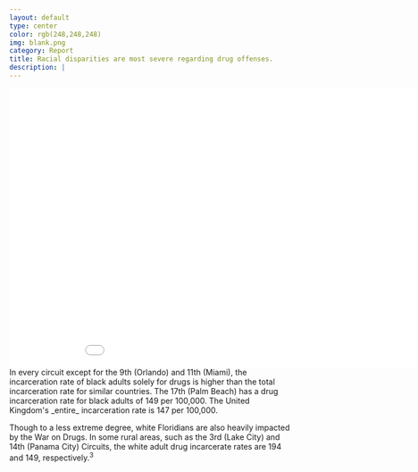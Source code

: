 ```yaml
---
layout: default
type: center
color: rgb(248,248,248)
img: blank.png
category: Report
title: Racial disparities are most severe regarding drug offenses.
description: |
---
```

<iframe src="datavis/drugrate1.html" height='500' width='960' frameborder='0' scrolling='no'></iframe>
In every circuit except for the 9th (Orlando) and 11th (Miami), the incarceration rate of black adults solely for drugs
is higher than the total incarceration rate for similar countries. The 17th (Palm Beach) has a drug incarceration rate
for black adults of 149 per 100,000. The United Kingdom's _entire_ incarceration rate is 147 per 100,000.

Though to a less extreme degree, white Floridians are also heavily impacted by the War on Drugs. In some rural areas,
such as the 3rd (Lake City) and 14th (Panama City) Circuits, the white adult drug incarcerate rates are 194 and 149,
respectively.<sup>3<sup>